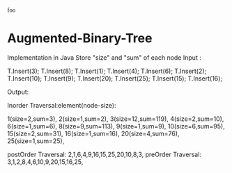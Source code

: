 <span style="font-family: 'Lucida Console';">foo</span>
# Augmented-Binary-Tree
Implementation in Java
Store "size" and "sum" of each node
Input :

T.Insert(3);
T.Insert(8);
T.Insert(1);
T.Insert(4);
T.Insert(6);
T.Insert(2);
T.Insert(10);
T.Insert(9);
T.Insert(20);
T.Insert(25);
T.Insert(15);
T.Insert(16);


Output:

Inorder Traversal:element(node-size):

1(size=2,sum=3),
2(size=1,sum=2),
3(size=12,sum=119),
4(size=2,sum=10),
6(size=1,sum=6),
8(size=9,sum=113),
9(size=1,sum=9),
10(size=6,sum=95),
15(size=2,sum=31),
16(size=1,sum=16),
20(size=4,sum=76),
25(size=1,sum=25),

postOrder Traversal: 2,1,6,4,9,16,15,25,20,10,8,3,
preOrder Traversal: 3,1,2,8,4,6,10,9,20,15,16,25,
